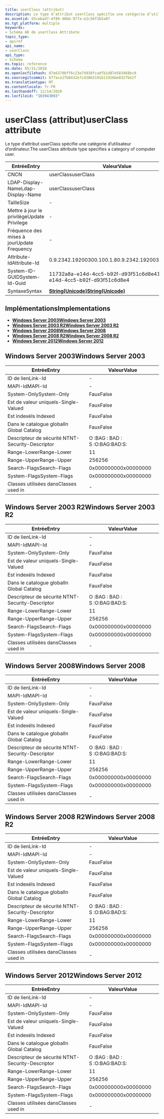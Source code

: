 ```yaml
---
title: userClass (attribut)
description: Le type d’attribut userClass spécifie une catégorie d’utilisateur d’ordinateur.
ms.assetid: d3cebad7-4f89-40bb-977a-e2c56f1b5a07
ms.tgt_platform: multiple
keywords:
- Schéma AD de userClass Attribute
topic_type:
- apiref
api_name:
- userClass
api_type:
- Schema
ms.topic: reference
ms.date: 05/31/2018
ms.openlocfilehash: 87e637dbff6c23e74938fcadfb1d87e583468bc0
ms.sourcegitcommit: b77ace27b0432e7cd3863191b11926be032fbe2f
ms.translationtype: MT
ms.contentlocale: fr-FR
ms.lasthandoff: 12/14/2020
ms.locfileid: "103943093"
---
```

# <a name="userclass-attribute"></a><span data-ttu-id="647bc-104">userClass (attribut)</span><span class="sxs-lookup"><span data-stu-id="647bc-104">userClass attribute</span></span>

<span data-ttu-id="647bc-105">Le type d’attribut userClass spécifie une catégorie d’utilisateur d’ordinateur.</span><span class="sxs-lookup"><span data-stu-id="647bc-105">The userClass attribute type specifies a category of computer user.</span></span>



| <span data-ttu-id="647bc-106">Entrée</span><span class="sxs-lookup"><span data-stu-id="647bc-106">Entry</span></span> | <span data-ttu-id="647bc-107">Valeur</span><span class="sxs-lookup"><span data-stu-id="647bc-107">Value</span></span> |
|-------------------|---------------------------------------------|
| <span data-ttu-id="647bc-108">CN</span><span class="sxs-lookup"><span data-stu-id="647bc-108">CN</span></span>                | <span data-ttu-id="647bc-109">userClass</span><span class="sxs-lookup"><span data-stu-id="647bc-109">userClass</span></span>                                   |
| <span data-ttu-id="647bc-110">LDAP-Display-Name</span><span class="sxs-lookup"><span data-stu-id="647bc-110">Ldap-Display-Name</span></span> | <span data-ttu-id="647bc-111">userClass</span><span class="sxs-lookup"><span data-stu-id="647bc-111">userClass</span></span>                                   |
| <span data-ttu-id="647bc-112">Taille</span><span class="sxs-lookup"><span data-stu-id="647bc-112">Size</span></span>              | \-                                          |
| <span data-ttu-id="647bc-113">Mettre à jour le privilège</span><span class="sxs-lookup"><span data-stu-id="647bc-113">Update Privilege</span></span>  | \-                                          |
| <span data-ttu-id="647bc-114">Fréquence des mises à jour</span><span class="sxs-lookup"><span data-stu-id="647bc-114">Update Frequency</span></span>  | \-                                          |
| <span data-ttu-id="647bc-115">Attribute-Id</span><span class="sxs-lookup"><span data-stu-id="647bc-115">Attribute-Id</span></span>      | <span data-ttu-id="647bc-116">0.9.2342.19200300.100.1.8</span><span class="sxs-lookup"><span data-stu-id="647bc-116">0.9.2342.19200300.100.1.8</span></span>                   |
| <span data-ttu-id="647bc-117">System-ID-GUID</span><span class="sxs-lookup"><span data-stu-id="647bc-117">System-Id-Guid</span></span>    | <span data-ttu-id="647bc-118">11732a8a-e14d-4cc5-b92f-d93f51c6d8e4</span><span class="sxs-lookup"><span data-stu-id="647bc-118">11732a8a-e14d-4cc5-b92f-d93f51c6d8e4</span></span>        |
| <span data-ttu-id="647bc-119">Syntaxe</span><span class="sxs-lookup"><span data-stu-id="647bc-119">Syntax</span></span>            | [<span data-ttu-id="647bc-120">**String(Unicode)**</span><span class="sxs-lookup"><span data-stu-id="647bc-120">**String(Unicode)**</span></span>](s-string-unicode.md) |



## <a name="implementations"></a><span data-ttu-id="647bc-121">Implémentations</span><span class="sxs-lookup"><span data-stu-id="647bc-121">Implementations</span></span>

-   [<span data-ttu-id="647bc-122">**Windows Server 2003**</span><span class="sxs-lookup"><span data-stu-id="647bc-122">**Windows Server 2003**</span></span>](#windows-server-2003)
-   [<span data-ttu-id="647bc-123">**Windows Server 2003 R2**</span><span class="sxs-lookup"><span data-stu-id="647bc-123">**Windows Server 2003 R2**</span></span>](#windows-server-2003-r2)
-   [<span data-ttu-id="647bc-124">**Windows Server 2008**</span><span class="sxs-lookup"><span data-stu-id="647bc-124">**Windows Server 2008**</span></span>](#windows-server-2008)
-   [<span data-ttu-id="647bc-125">**Windows Server 2008 R2**</span><span class="sxs-lookup"><span data-stu-id="647bc-125">**Windows Server 2008 R2**</span></span>](#windows-server-2008-r2)
-   [<span data-ttu-id="647bc-126">**Windows Server 2012**</span><span class="sxs-lookup"><span data-stu-id="647bc-126">**Windows Server 2012**</span></span>](#windows-server-2012)

## <a name="windows-server-2003"></a><span data-ttu-id="647bc-127">Windows Server 2003</span><span class="sxs-lookup"><span data-stu-id="647bc-127">Windows Server 2003</span></span>



| <span data-ttu-id="647bc-128">Entrée</span><span class="sxs-lookup"><span data-stu-id="647bc-128">Entry</span></span> | <span data-ttu-id="647bc-129">Valeur</span><span class="sxs-lookup"><span data-stu-id="647bc-129">Value</span></span> |
|------------------------|--------------|
| <span data-ttu-id="647bc-130">ID de lien</span><span class="sxs-lookup"><span data-stu-id="647bc-130">Link-Id</span></span>                | \-           |
| <span data-ttu-id="647bc-131">MAPI-Id</span><span class="sxs-lookup"><span data-stu-id="647bc-131">MAPI-Id</span></span>                | \-           |
| <span data-ttu-id="647bc-132">System-Only</span><span class="sxs-lookup"><span data-stu-id="647bc-132">System-Only</span></span>            | <span data-ttu-id="647bc-133">Faux</span><span class="sxs-lookup"><span data-stu-id="647bc-133">False</span></span>        |
| <span data-ttu-id="647bc-134">Est de valeur unique</span><span class="sxs-lookup"><span data-stu-id="647bc-134">Is-Single-Valued</span></span>       | <span data-ttu-id="647bc-135">Faux</span><span class="sxs-lookup"><span data-stu-id="647bc-135">False</span></span>        |
| <span data-ttu-id="647bc-136">Est indexé</span><span class="sxs-lookup"><span data-stu-id="647bc-136">Is Indexed</span></span>             | <span data-ttu-id="647bc-137">Faux</span><span class="sxs-lookup"><span data-stu-id="647bc-137">False</span></span>        |
| <span data-ttu-id="647bc-138">Dans le catalogue global</span><span class="sxs-lookup"><span data-stu-id="647bc-138">In Global Catalog</span></span>      | <span data-ttu-id="647bc-139">Faux</span><span class="sxs-lookup"><span data-stu-id="647bc-139">False</span></span>        |
| <span data-ttu-id="647bc-140">Descripteur de sécurité NT</span><span class="sxs-lookup"><span data-stu-id="647bc-140">NT-Security-Descriptor</span></span> | <span data-ttu-id="647bc-141">O :BAG : BAD : S :</span><span class="sxs-lookup"><span data-stu-id="647bc-141">O:BAG:BAD:S:</span></span> |
| <span data-ttu-id="647bc-142">Range-Lower</span><span class="sxs-lookup"><span data-stu-id="647bc-142">Range-Lower</span></span>            | <span data-ttu-id="647bc-143">1</span><span class="sxs-lookup"><span data-stu-id="647bc-143">1</span></span>            |
| <span data-ttu-id="647bc-144">Range-Upper</span><span class="sxs-lookup"><span data-stu-id="647bc-144">Range-Upper</span></span>            | <span data-ttu-id="647bc-145">256</span><span class="sxs-lookup"><span data-stu-id="647bc-145">256</span></span>          |
| <span data-ttu-id="647bc-146">Search-Flags</span><span class="sxs-lookup"><span data-stu-id="647bc-146">Search-Flags</span></span>           | <span data-ttu-id="647bc-147">0x00000000</span><span class="sxs-lookup"><span data-stu-id="647bc-147">0x00000000</span></span>   |
| <span data-ttu-id="647bc-148">System-Flags</span><span class="sxs-lookup"><span data-stu-id="647bc-148">System-Flags</span></span>           | <span data-ttu-id="647bc-149">0x00000000</span><span class="sxs-lookup"><span data-stu-id="647bc-149">0x00000000</span></span>   |
| <span data-ttu-id="647bc-150">Classes utilisées dans</span><span class="sxs-lookup"><span data-stu-id="647bc-150">Classes used in</span></span>        | \-           |



## <a name="windows-server-2003-r2"></a><span data-ttu-id="647bc-151">Windows Server 2003 R2</span><span class="sxs-lookup"><span data-stu-id="647bc-151">Windows Server 2003 R2</span></span>



| <span data-ttu-id="647bc-152">Entrée</span><span class="sxs-lookup"><span data-stu-id="647bc-152">Entry</span></span> | <span data-ttu-id="647bc-153">Valeur</span><span class="sxs-lookup"><span data-stu-id="647bc-153">Value</span></span> |
|------------------------|--------------|
| <span data-ttu-id="647bc-154">ID de lien</span><span class="sxs-lookup"><span data-stu-id="647bc-154">Link-Id</span></span>                | \-           |
| <span data-ttu-id="647bc-155">MAPI-Id</span><span class="sxs-lookup"><span data-stu-id="647bc-155">MAPI-Id</span></span>                | \-           |
| <span data-ttu-id="647bc-156">System-Only</span><span class="sxs-lookup"><span data-stu-id="647bc-156">System-Only</span></span>            | <span data-ttu-id="647bc-157">Faux</span><span class="sxs-lookup"><span data-stu-id="647bc-157">False</span></span>        |
| <span data-ttu-id="647bc-158">Est de valeur unique</span><span class="sxs-lookup"><span data-stu-id="647bc-158">Is-Single-Valued</span></span>       | <span data-ttu-id="647bc-159">Faux</span><span class="sxs-lookup"><span data-stu-id="647bc-159">False</span></span>        |
| <span data-ttu-id="647bc-160">Est indexé</span><span class="sxs-lookup"><span data-stu-id="647bc-160">Is Indexed</span></span>             | <span data-ttu-id="647bc-161">Faux</span><span class="sxs-lookup"><span data-stu-id="647bc-161">False</span></span>        |
| <span data-ttu-id="647bc-162">Dans le catalogue global</span><span class="sxs-lookup"><span data-stu-id="647bc-162">In Global Catalog</span></span>      | <span data-ttu-id="647bc-163">Faux</span><span class="sxs-lookup"><span data-stu-id="647bc-163">False</span></span>        |
| <span data-ttu-id="647bc-164">Descripteur de sécurité NT</span><span class="sxs-lookup"><span data-stu-id="647bc-164">NT-Security-Descriptor</span></span> | <span data-ttu-id="647bc-165">O :BAG : BAD : S :</span><span class="sxs-lookup"><span data-stu-id="647bc-165">O:BAG:BAD:S:</span></span> |
| <span data-ttu-id="647bc-166">Range-Lower</span><span class="sxs-lookup"><span data-stu-id="647bc-166">Range-Lower</span></span>            | <span data-ttu-id="647bc-167">1</span><span class="sxs-lookup"><span data-stu-id="647bc-167">1</span></span>            |
| <span data-ttu-id="647bc-168">Range-Upper</span><span class="sxs-lookup"><span data-stu-id="647bc-168">Range-Upper</span></span>            | <span data-ttu-id="647bc-169">256</span><span class="sxs-lookup"><span data-stu-id="647bc-169">256</span></span>          |
| <span data-ttu-id="647bc-170">Search-Flags</span><span class="sxs-lookup"><span data-stu-id="647bc-170">Search-Flags</span></span>           | <span data-ttu-id="647bc-171">0x00000000</span><span class="sxs-lookup"><span data-stu-id="647bc-171">0x00000000</span></span>   |
| <span data-ttu-id="647bc-172">System-Flags</span><span class="sxs-lookup"><span data-stu-id="647bc-172">System-Flags</span></span>           | <span data-ttu-id="647bc-173">0x00000000</span><span class="sxs-lookup"><span data-stu-id="647bc-173">0x00000000</span></span>   |
| <span data-ttu-id="647bc-174">Classes utilisées dans</span><span class="sxs-lookup"><span data-stu-id="647bc-174">Classes used in</span></span>        | \-           |



## <a name="windows-server-2008"></a><span data-ttu-id="647bc-175">Windows Server 2008</span><span class="sxs-lookup"><span data-stu-id="647bc-175">Windows Server 2008</span></span>



| <span data-ttu-id="647bc-176">Entrée</span><span class="sxs-lookup"><span data-stu-id="647bc-176">Entry</span></span> | <span data-ttu-id="647bc-177">Valeur</span><span class="sxs-lookup"><span data-stu-id="647bc-177">Value</span></span> |
|------------------------|--------------|
| <span data-ttu-id="647bc-178">ID de lien</span><span class="sxs-lookup"><span data-stu-id="647bc-178">Link-Id</span></span>                | \-           |
| <span data-ttu-id="647bc-179">MAPI-Id</span><span class="sxs-lookup"><span data-stu-id="647bc-179">MAPI-Id</span></span>                | \-           |
| <span data-ttu-id="647bc-180">System-Only</span><span class="sxs-lookup"><span data-stu-id="647bc-180">System-Only</span></span>            | <span data-ttu-id="647bc-181">Faux</span><span class="sxs-lookup"><span data-stu-id="647bc-181">False</span></span>        |
| <span data-ttu-id="647bc-182">Est de valeur unique</span><span class="sxs-lookup"><span data-stu-id="647bc-182">Is-Single-Valued</span></span>       | <span data-ttu-id="647bc-183">Faux</span><span class="sxs-lookup"><span data-stu-id="647bc-183">False</span></span>        |
| <span data-ttu-id="647bc-184">Est indexé</span><span class="sxs-lookup"><span data-stu-id="647bc-184">Is Indexed</span></span>             | <span data-ttu-id="647bc-185">Faux</span><span class="sxs-lookup"><span data-stu-id="647bc-185">False</span></span>        |
| <span data-ttu-id="647bc-186">Dans le catalogue global</span><span class="sxs-lookup"><span data-stu-id="647bc-186">In Global Catalog</span></span>      | <span data-ttu-id="647bc-187">Faux</span><span class="sxs-lookup"><span data-stu-id="647bc-187">False</span></span>        |
| <span data-ttu-id="647bc-188">Descripteur de sécurité NT</span><span class="sxs-lookup"><span data-stu-id="647bc-188">NT-Security-Descriptor</span></span> | <span data-ttu-id="647bc-189">O :BAG : BAD : S :</span><span class="sxs-lookup"><span data-stu-id="647bc-189">O:BAG:BAD:S:</span></span> |
| <span data-ttu-id="647bc-190">Range-Lower</span><span class="sxs-lookup"><span data-stu-id="647bc-190">Range-Lower</span></span>            | <span data-ttu-id="647bc-191">1</span><span class="sxs-lookup"><span data-stu-id="647bc-191">1</span></span>            |
| <span data-ttu-id="647bc-192">Range-Upper</span><span class="sxs-lookup"><span data-stu-id="647bc-192">Range-Upper</span></span>            | <span data-ttu-id="647bc-193">256</span><span class="sxs-lookup"><span data-stu-id="647bc-193">256</span></span>          |
| <span data-ttu-id="647bc-194">Search-Flags</span><span class="sxs-lookup"><span data-stu-id="647bc-194">Search-Flags</span></span>           | <span data-ttu-id="647bc-195">0x00000000</span><span class="sxs-lookup"><span data-stu-id="647bc-195">0x00000000</span></span>   |
| <span data-ttu-id="647bc-196">System-Flags</span><span class="sxs-lookup"><span data-stu-id="647bc-196">System-Flags</span></span>           | <span data-ttu-id="647bc-197">0x00000000</span><span class="sxs-lookup"><span data-stu-id="647bc-197">0x00000000</span></span>   |
| <span data-ttu-id="647bc-198">Classes utilisées dans</span><span class="sxs-lookup"><span data-stu-id="647bc-198">Classes used in</span></span>        | \-           |



## <a name="windows-server-2008-r2"></a><span data-ttu-id="647bc-199">Windows Server 2008 R2</span><span class="sxs-lookup"><span data-stu-id="647bc-199">Windows Server 2008 R2</span></span>



| <span data-ttu-id="647bc-200">Entrée</span><span class="sxs-lookup"><span data-stu-id="647bc-200">Entry</span></span> | <span data-ttu-id="647bc-201">Valeur</span><span class="sxs-lookup"><span data-stu-id="647bc-201">Value</span></span> |
|------------------------|--------------|
| <span data-ttu-id="647bc-202">ID de lien</span><span class="sxs-lookup"><span data-stu-id="647bc-202">Link-Id</span></span>                | \-           |
| <span data-ttu-id="647bc-203">MAPI-Id</span><span class="sxs-lookup"><span data-stu-id="647bc-203">MAPI-Id</span></span>                | \-           |
| <span data-ttu-id="647bc-204">System-Only</span><span class="sxs-lookup"><span data-stu-id="647bc-204">System-Only</span></span>            | <span data-ttu-id="647bc-205">Faux</span><span class="sxs-lookup"><span data-stu-id="647bc-205">False</span></span>        |
| <span data-ttu-id="647bc-206">Est de valeur unique</span><span class="sxs-lookup"><span data-stu-id="647bc-206">Is-Single-Valued</span></span>       | <span data-ttu-id="647bc-207">Faux</span><span class="sxs-lookup"><span data-stu-id="647bc-207">False</span></span>        |
| <span data-ttu-id="647bc-208">Est indexé</span><span class="sxs-lookup"><span data-stu-id="647bc-208">Is Indexed</span></span>             | <span data-ttu-id="647bc-209">Faux</span><span class="sxs-lookup"><span data-stu-id="647bc-209">False</span></span>        |
| <span data-ttu-id="647bc-210">Dans le catalogue global</span><span class="sxs-lookup"><span data-stu-id="647bc-210">In Global Catalog</span></span>      | <span data-ttu-id="647bc-211">Faux</span><span class="sxs-lookup"><span data-stu-id="647bc-211">False</span></span>        |
| <span data-ttu-id="647bc-212">Descripteur de sécurité NT</span><span class="sxs-lookup"><span data-stu-id="647bc-212">NT-Security-Descriptor</span></span> | <span data-ttu-id="647bc-213">O :BAG : BAD : S :</span><span class="sxs-lookup"><span data-stu-id="647bc-213">O:BAG:BAD:S:</span></span> |
| <span data-ttu-id="647bc-214">Range-Lower</span><span class="sxs-lookup"><span data-stu-id="647bc-214">Range-Lower</span></span>            | <span data-ttu-id="647bc-215">1</span><span class="sxs-lookup"><span data-stu-id="647bc-215">1</span></span>            |
| <span data-ttu-id="647bc-216">Range-Upper</span><span class="sxs-lookup"><span data-stu-id="647bc-216">Range-Upper</span></span>            | <span data-ttu-id="647bc-217">256</span><span class="sxs-lookup"><span data-stu-id="647bc-217">256</span></span>          |
| <span data-ttu-id="647bc-218">Search-Flags</span><span class="sxs-lookup"><span data-stu-id="647bc-218">Search-Flags</span></span>           | <span data-ttu-id="647bc-219">0x00000000</span><span class="sxs-lookup"><span data-stu-id="647bc-219">0x00000000</span></span>   |
| <span data-ttu-id="647bc-220">System-Flags</span><span class="sxs-lookup"><span data-stu-id="647bc-220">System-Flags</span></span>           | <span data-ttu-id="647bc-221">0x00000000</span><span class="sxs-lookup"><span data-stu-id="647bc-221">0x00000000</span></span>   |
| <span data-ttu-id="647bc-222">Classes utilisées dans</span><span class="sxs-lookup"><span data-stu-id="647bc-222">Classes used in</span></span>        | \-           |



## <a name="windows-server-2012"></a><span data-ttu-id="647bc-223">Windows Server 2012</span><span class="sxs-lookup"><span data-stu-id="647bc-223">Windows Server 2012</span></span>



| <span data-ttu-id="647bc-224">Entrée</span><span class="sxs-lookup"><span data-stu-id="647bc-224">Entry</span></span> | <span data-ttu-id="647bc-225">Valeur</span><span class="sxs-lookup"><span data-stu-id="647bc-225">Value</span></span> |
|------------------------|--------------|
| <span data-ttu-id="647bc-226">ID de lien</span><span class="sxs-lookup"><span data-stu-id="647bc-226">Link-Id</span></span>                | \-           |
| <span data-ttu-id="647bc-227">MAPI-Id</span><span class="sxs-lookup"><span data-stu-id="647bc-227">MAPI-Id</span></span>                | \-           |
| <span data-ttu-id="647bc-228">System-Only</span><span class="sxs-lookup"><span data-stu-id="647bc-228">System-Only</span></span>            | <span data-ttu-id="647bc-229">Faux</span><span class="sxs-lookup"><span data-stu-id="647bc-229">False</span></span>        |
| <span data-ttu-id="647bc-230">Est de valeur unique</span><span class="sxs-lookup"><span data-stu-id="647bc-230">Is-Single-Valued</span></span>       | <span data-ttu-id="647bc-231">Faux</span><span class="sxs-lookup"><span data-stu-id="647bc-231">False</span></span>        |
| <span data-ttu-id="647bc-232">Est indexé</span><span class="sxs-lookup"><span data-stu-id="647bc-232">Is Indexed</span></span>             | <span data-ttu-id="647bc-233">Faux</span><span class="sxs-lookup"><span data-stu-id="647bc-233">False</span></span>        |
| <span data-ttu-id="647bc-234">Dans le catalogue global</span><span class="sxs-lookup"><span data-stu-id="647bc-234">In Global Catalog</span></span>      | <span data-ttu-id="647bc-235">Faux</span><span class="sxs-lookup"><span data-stu-id="647bc-235">False</span></span>        |
| <span data-ttu-id="647bc-236">Descripteur de sécurité NT</span><span class="sxs-lookup"><span data-stu-id="647bc-236">NT-Security-Descriptor</span></span> | <span data-ttu-id="647bc-237">O :BAG : BAD : S :</span><span class="sxs-lookup"><span data-stu-id="647bc-237">O:BAG:BAD:S:</span></span> |
| <span data-ttu-id="647bc-238">Range-Lower</span><span class="sxs-lookup"><span data-stu-id="647bc-238">Range-Lower</span></span>            | <span data-ttu-id="647bc-239">1</span><span class="sxs-lookup"><span data-stu-id="647bc-239">1</span></span>            |
| <span data-ttu-id="647bc-240">Range-Upper</span><span class="sxs-lookup"><span data-stu-id="647bc-240">Range-Upper</span></span>            | <span data-ttu-id="647bc-241">256</span><span class="sxs-lookup"><span data-stu-id="647bc-241">256</span></span>          |
| <span data-ttu-id="647bc-242">Search-Flags</span><span class="sxs-lookup"><span data-stu-id="647bc-242">Search-Flags</span></span>           | <span data-ttu-id="647bc-243">0x00000000</span><span class="sxs-lookup"><span data-stu-id="647bc-243">0x00000000</span></span>   |
| <span data-ttu-id="647bc-244">System-Flags</span><span class="sxs-lookup"><span data-stu-id="647bc-244">System-Flags</span></span>           | <span data-ttu-id="647bc-245">0x00000000</span><span class="sxs-lookup"><span data-stu-id="647bc-245">0x00000000</span></span>   |
| <span data-ttu-id="647bc-246">Classes utilisées dans</span><span class="sxs-lookup"><span data-stu-id="647bc-246">Classes used in</span></span>        | \-           |



 

 




